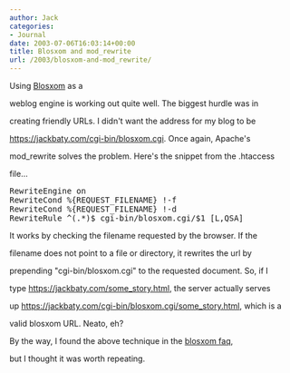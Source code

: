 ```yaml
---
author: Jack
categories:
- Journal
date: 2003-07-06T16:03:14+00:00
title: Blosxom and mod_rewrite
url: /2003/blosxom-and-mod_rewrite/
---
```


Using [Blosxom][1] as a

weblog engine is working out quite well. The biggest hurdle was in
  

  
creating friendly URLs. I didn't want the address for my blog to be
  

  
<https://jackbaty.com/cgi-bin/blosxom.cgi>. Once again, Apache's
  

  
mod_rewrite solves the problem. Here's the snippet from the .htaccess

file&#8230;

<pre>RewriteEngine on
RewriteCond %{REQUEST_FILENAME} !-f
RewriteCond %{REQUEST_FILENAME} !-d
RewriteRule ^(.*)$ cgi-bin/blosxom.cgi/$1 [L,QSA]
</pre>

It works by checking the filename requested by the browser. If the
  

  
filename does not point to a file or directory, it rewrites the url by

prepending "cgi-bin/blosxom.cgi" to the requested document. So, if I
  

  
type <https://jackbaty.com/some_story.html>, the server actually serves
  

  
up <https://jackbaty.com/cgi-bin/blosxom.cgi/some_story.html>, which is a

valid blosxom URL. Neato, eh?

By the way, I found the above technique in the [blosxom faq][2],

but I thought it was worth repeating.

 [1]: http://www.raelity.org/apps/blosxom/
 [2]: //www.raelity.org/apps/blosxom/faq.shtml"